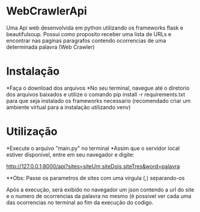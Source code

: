 # WebCrawlerApi
Uma Api web desenvolvida em python utilizando os frameworks flask e beautifulsoup.
Possui como proposito receber uma lista de URLs e encontrar nas paginas paragrafos contendo ocorrencias de uma determinada palavra (Web Crawler)

# Instalação

*Faça o download dos arquivos
*No seu terminal, navegue até o diretorio dos arquivos baixados e utilize o comando pip install -r requirements.txt para que seja instalado os frameworks necessario (recomendado criar um ambiente virtual para a instalação utilizando venv)

# Utilização

*Execute o arquivo "main.py" no terminal
*Assim que o servidor local estiver disponivel, entre em seu navegador e digite:

http://127.0.0.1:8000/api?sites=siteUm,siteDois,siteTres&word=palavra

**Obs: Passe os parametros de sites com uma virgula (,) separando-os

Após a execução, será exibido no navegador um json contendo a url do site e o numero de ocorrencias da palavra no mesmo
(é possivel ver cada uma das ocorrencias no terminal ao fim da execução do codigo.

